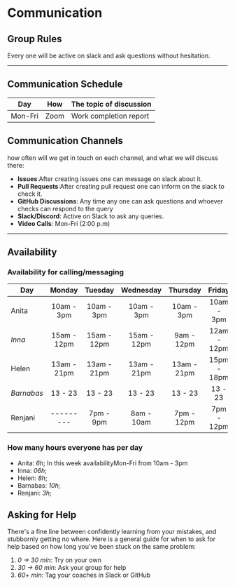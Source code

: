 # Communication

## Group Rules

<!-- any general rules you'd like to set for your group? -->

Every one will be active on slack and ask questions without hesitation.

---

## Communication Schedule

| Day     | How  | The topic of discussion |
| ------- | :--: | ----------------------- |
| Mon-Fri | Zoom | Work completion report  |

## Communication Channels

how often will we get in touch on each channel, and what we will discuss there:

- **Issues**:After creating issues one can message on slack about it.
- **Pull Requests**:After creating pull request one can inform on the slack to
  check it.
- **GitHub Discussions**: Any time any one can ask questions and whoever checks
  can respond to the query
- **Slack/Discord**: Active on Slack to ask any queries.
- **Video Calls**: Mon-Fri (2:00 p.m)

---

## Availability

### Availability for calling/messaging

| Day        |   Monday    |   Tuesday   |  Wednesday  |  Thursday   |   Friday    |  Saturday   |   Sunday   |
| ---------- | :---------: | :---------: | :---------: | :---------: | :---------: | :---------: | :--------: |
| Anita      | 10am - 3pm  | 10am - 3pm  | 10am - 3pm  | 10am - 3pm  | 10am - 3pm  |     NA      | 12am - 4pm |
| _Inna_     | 15am - 12pm | 15am - 12pm | 15am - 12pm | 9am - 12pm  | 12am - 12pm | 9am - 12pm  |  --------  |
| Helen      | 13am - 21pm | 13am - 21pm | 13am - 21pm | 13am - 21pm | 15pm - 18pm | 10am - 14pm |  --------  |
| _Barnabas_ |   13 - 23   |   13 - 23   |   13 - 23   |   13 - 23   |   13 - 23   |   13 - 23   |  --------  |
| Renjani    |  ---------  |  7pm - 9pm  | 8am - 10am  | 7pm - 12pm  | 7pm - 12pm  | 7pm - 12pm  | 7am - 10am |

### How many hours everyone has per day

- Anita: _6h_; In this week availabilityMon-Fri from 10am - 3pm
- Inna: _06h_;
- Helen: _8h_;
- Barnabas: _10h_;
- Renjani: _3h_;

## Asking for Help

There's a fine line between confidently learning from your mistakes, and
stubbornly getting no where. Here is a general guide for when to ask for help
based on how long you've been stuck on the same problem:

1. _0 -> 30 min_: Try on your own
2. _30 -> 60 min_: Ask your group for help
3. _60+ min_: Tag your coaches in Slack or GitHub
